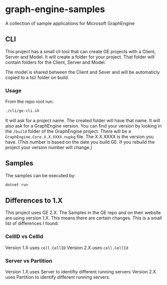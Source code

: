 # graph-engine-samples
A collection of sample applications for Microsoft GraphEngine

## CLI

This project has a small cli tool that can create GE projects with a Client, Server and Model.
It will create a folder for your project. That folder will contain folders for the Client, Server and Model.

The model is shared between the Client and Sever and will be automaticly copied to a tsl/ folder on build.

### Usage

From the repo root run:

```bash
./cli/ge-cli.sh
```

It will ask for a project name. The created folder will have that name.
It will also ask for a GraphEngine version. You can find your version by looking in the `/build` folder of the GraphEngine project. There will be a `GraphEngine.Core.X.X.XXXX.nupkg` file. The X.X.XXXX is the version you have. (This number is based on the date you build GE. If you rebuild the project your version number will change.)

## Samples

The samples can be executed by:

```bash
dotnet run
```

## Differences to 1.X

This project uses GE 2.X. The Samples in the GE repo and on their website are using version 1.X. This means there are certain changes. This is a small list of differences I found:

### CellID vs CellId

Version 1.X uses `cell.CellID`
Version 2.X uses `cell.CellId`

### Server vs Partition

Version 1.X uses Server to identifiy different running servers
Version 2.X uses Partition to identify different running servers.
